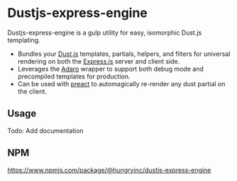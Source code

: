 # Dustjs-express-engine

Dustjs-express-engine is a gulp utility for easy, isomorphic Dust.js templating.

- Bundles your [Dust.js](http://www.dustjs.com/) templates, partials, helpers, and filters for universal rendering on both the [Express.js](https://expressjs.com/) server and client side.
 - Leverages the [Adaro](https://github.com/krakenjs/adaro) wrapper to support both debug mode and precompiled templates for production.
 - Can be used with [preact](https://github.com/developit/preact) to automagically re-render any dust partial on the client.

## Usage
Todo: Add documentation

## NPM
https://www.npmjs.com/package/@hungryinc/dustjs-express-engine